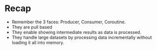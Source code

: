 # Recap

- Remember the 3 faces: Producer, Consumer, Coroutine.
- They are pull based
- They enable showing intermediate results as data is processed.
- They handle large datasets by processing data incrementally without loading it all into memory.
